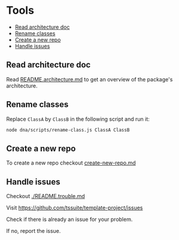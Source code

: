 <!--
@license
Copyright (c) 2025 tssuite

Use of this source code is governed by terms that can be
found in the LICENSE file in the root of this package.
-->

# Tools

- [Read architecture doc](#read-architecture-doc)
- [Rename classes](#rename-classes)
- [Create a new repo](#create-a-new-repo)
- [Handle issues](#handle-issues)

## Read architecture doc

Read [README.architecture.md](../../README.architecture.md) to get an overview
of the package's architecture.

## Rename classes

Replace `ClassA` by `ClassB` in the following script and run it:

```bash
node dna/scripts/rename-class.js ClassA ClassB
```

## Create a new repo

To create a new repo checkout [create-new-repo.md](create-new-repo.md)

## Handle issues

Checkout [./README.trouble.md](../../README.trouble.md)

Visit <https://github.com/tssuite/template-project/issues>

Check if there is already an issue for your problem.

If no, report the issue.

